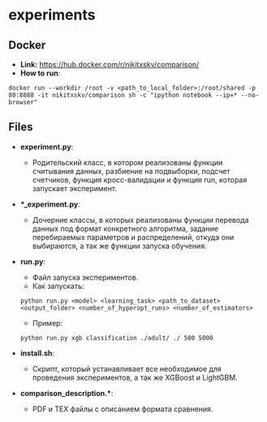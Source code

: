 # experiments

## Docker

* __Link:__ https://hub.docker.com/r/nikitxskv/comparison/
* __How to run__:

```
docker run --workdir /root -v <path_to_local_folder>:/root/shared -p 80:8888 -it nikitxskv/comparison sh -c "ipython notebook --ip=* --no-browser"
```

## Files

* __experiment.py__:
	* Родительский класс, в котором реализованы функции считывания данных, разбиение на подвыборки, подсчет счетчиков, функция кросс-валидации и функция run, которая запускает эксперимент.

* __\*\_experiment.py__:
	* Дочерние классы, в которых реализованы функции перевода данных под формат конкретного алгоритма, задание перебираемых параметров и распределений, откуда они выбираются, а так же функции запуска обучения.

* __run.py__:
	* Файл запуска экспериментов.
	* Как запускать:
	```
	python run.py <model> <learning_task> <path_to_dataset> <output_folder> <number_of_hyperopt_runs> <number_of_estimators>
	```
	* Пример:
	```
	python run.py xgb classification ./adult/ ./ 500 5000
	```

* __install.sh__:
	* Скрипт, который устанавливает все необходимое для проведения экспериментов, а так же XGBoost и LightGBM.

* __comparison_description.\*__:
	* PDF и TEX файлы с описанием формата сравнения.